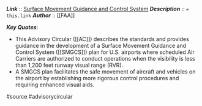 ***Link***      :: [Surface Movement Guidance and Control System](https://www.faa.gov/documentLibrary/media/Advisory_Circular/AC_120-57B.pdf)
***Description***      :: `= this.link`
***Author*** :: [[FAA]]

***Key Quotes***:
* This Advisory Circular ([[AC]]) describes the standards and provides guidance in the development of a Surface Movement Guidance and Control System ([[SMGCS]]) plan for U.S. airports where scheduled Air Carriers are authorized to conduct operations when the visibility is less than 1,200 feet runway visual range (RVR).
* A SMGCS plan facilitates the safe movement of aircraft and vehicles on the airport by establishing more rigorous control procedures and requiring enhanced visual aids.

#source #advisorycircular